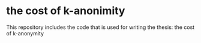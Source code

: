 # the cost of k-anonimity
This repository includes the code that is used for writing the thesis: the cost of k-anonymity
